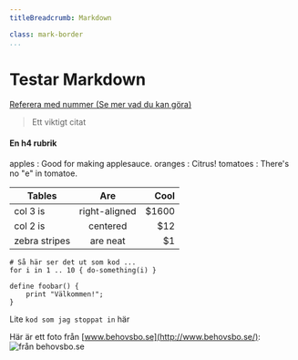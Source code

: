 ```yaml
---
titleBreadcrumb: Markdown

class: mark-border
...
```



Testar Markdown
==============================================
[Referera med nummer (Se mer vad du kan göra)][1]

> Ett viktigt citat

#### En h4 rubrik ####

apples
  : Good for making applesauce.
oranges
  : Citrus!
tomatoes
  : There's no "e" in tomatoe.

| Tables        | Are           | Cool  |
| ------------- |:-------------:| -----:|
| col 3 is      | right-aligned | $1600 |
| col 2 is      | centered      |   $12 |
| zebra stripes | are neat      |    $1 |

    # Så här ser det ut som kod ...
    for i in 1 .. 10 { do-something(i) }

~~~
define foobar() {
    print "Välkommen!";
}
~~~

Lite `kod som jag stoppat in` här

Här är ett foto från [www.behovsbo.se](http://www.behovsbo.se/):
![från behovsbo.se](http://www.behovsbo.se/themes/images/bbbmaterial.jpg "Material")

[1]: https://github.com/adam-p/markdown-here/wiki/Markdown-Cheatsheet#links

